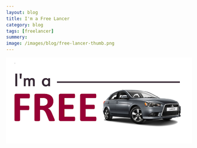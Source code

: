 ```yaml
---
layout: blog
title: I'm a Free Lancer
category: blog
tags: [freelancer]  
summery: 
image: /images/blog/free-lancer-thumb.png
---
```


<a href='/images/blog/free-lancer.png'>
	<img src='/images/blog/free-lancer.png' style='width: 800px;' alt="I'm a Free Lancer"/>
</a>